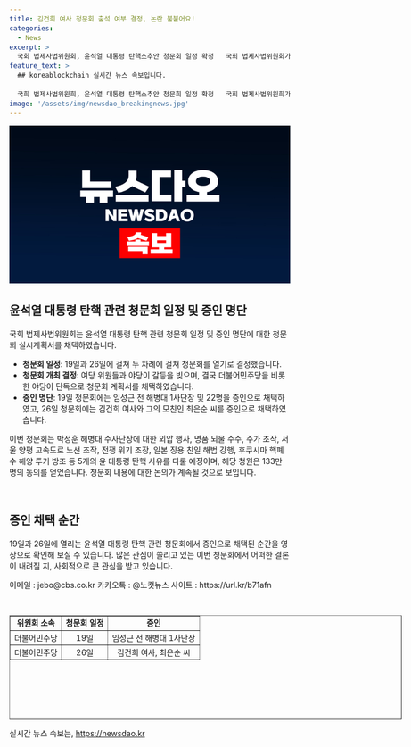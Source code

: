 ```yaml
---
title: 김건희 여사 청문회 출석 여부 결정, 논란 불붙어요!
categories:
  - News
excerpt: >
  국회 법제사법위원회, 윤석열 대통령 탄핵소추안 청문회 일정 확정   국회 법제사법위원회가 9일 윤석열 대통령 탄핵소추안 즉각 발의 요청에 관한 청원 관련 청문회 실시계획서를 채택했습니다. 청문회는 19일과 26일 두 차례에 걸쳐 열릴 예정이며, 여당과 야당의 논란이 계속되고 있습니다. 청문회는 박정훈 해병대 수사단장 등 22명의 증인 출석이 예정되었으며, 해당 청원은 133만 명의 동의를 얻었습니다. 노컷뉴스가 증인 채택 순간을 영상으로 확인할 수 있습니다.
feature_text: >
  ## koreablockchain 실시간 뉴스 속보입니다.

  국회 법제사법위원회, 윤석열 대통령 탄핵소추안 청문회 일정 확정   국회 법제사법위원회가 9일 윤석열 대통령 탄핵소추안 즉각 발의 요청에 관한 청원 관련 청문회 실시계획서를 채택했습니다. 청문회는 19일과 26일 두 차례에 걸쳐 열릴 예정이며, 여당과 야당의 논란이 계속되고 있습니다. 청문회는 박정훈 해병대 수사단장 등 22명의 증인 출석이 예정되었으며, 해당 청원은 133만 명의 동의를 얻었습니다. 노컷뉴스가 증인 채택 순간을 영상으로 확인할 수 있습니다.
image: '/assets/img/newsdao_breakingnews.jpg'
---
```


<p><img src="/assets/img/newsdao_breakingnews.jpg" alt="koreablockchain 속보" /></p>

<h2 data-ke-size="size26">윤석열 대통령 탄핵 관련 청문회 일정 및 증인 명단</h2>

<p>국회 법제사법위원회는 윤석열 대통령 탄핵 관련 청문회 일정 및 증인 명단에 대한 청문회 실시계획서를 채택하였습니다.</p>

<ul>
    <li><b>청문회 일정</b>: 19일과 26일에 걸쳐 두 차례에 걸쳐 청문회를 열기로 결정했습니다.</li>
    <li><b>청문회 개최 결정</b>: 여당 위원들과 야당이 갈등을 빚으며, 결국 더불어민주당을 비롯한 야당이 단독으로 청문회 계획서를 채택하였습니다.</li>
    <li><b>증인 명단</b>: 19일 청문회에는 임성근 전 해병대 1사단장 및 22명을 증인으로 채택하였고, 26일 청문회에는 김건희 여사와 그의 모친인 최은순 씨를 증인으로 채택하였습니다.</li>
</ul>

<p>이번 청문회는 박정훈 해병대 수사단장에 대한 외압 행사, 명품 뇌물 수수, 주가 조작, 서울 양평 고속도로 노선 조작, 전쟁 위기 조장, 일본 징용 친일 해법 강행, 후쿠시마 핵폐수 해양 투기 방조 등 5개의 윤 대통령 탄핵 사유를 다룰 예정이며, 해당 청원은 133만 명의 동의를 얻었습니다. 청문회 내용에 대한 논의가 계속될 것으로 보입니다.</p>

<p data-ke-size="size16">&nbsp;</p>

<h2 data-ke-size="size26">증인 채택 순간</h2>

<p>19일과 26일에 열리는 윤석열 대통령 탄핵 관련 청문회에서 증인으로 채택된 순간을 영상으로 확인해 보실 수 있습니다. 많은 관심이 쏠리고 있는 이번 청문회에서 어떠한 결론이 내려질 지, 사회적으로 큰 관심을 받고 있습니다.</p>

<p>이메일 : jebo@cbs.co.kr
카카오톡 : @노컷뉴스
사이트 : https://url.kr/b71afn</p>

<p data-ke-size="size16">&nbsp;</p>

<table style="width: 704px; height: 187px;" border="1">
<tbody>
<tr>
<td style="text-align: center; height: 17px;"><b>위원회 소속</b></td>
<td style="text-align: center; height: 17px;"><b>청문회 일정</b></td>
<td style="text-align: center; height: 17px;"><b>증인</b></td>
</tr>
<tr>
<td style="text-align: center; height: 17px;">더불어민주당</td>
<td style="text-align: center; height: 17px;">19일</td>
<td style="text-align: center; height: 17px;">임성근 전 해병대 1사단장</td>
</tr>
<tr>
<td style="text-align: center; height: 17px;">더불어민주당</td>
<td style="text-align: center; height: 17px;">26일</td>
<td style="text-align: center; height: 17px;">김건희 여사, 최은순 씨</td>
</tr>
</tbody>
</table>
실시간 뉴스 속보는, <a href="https://newsdao.kr" rel="dofollow">https://newsdao.kr</a>


